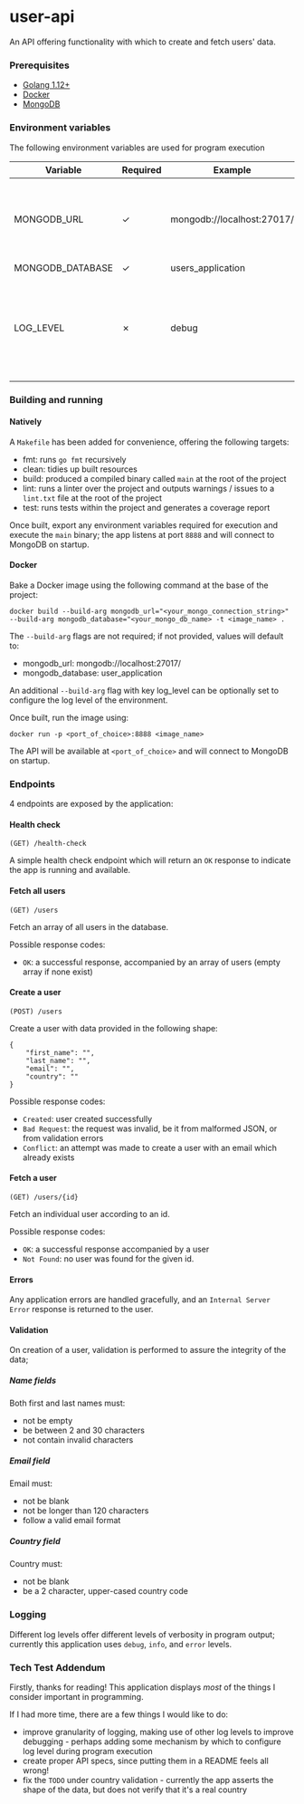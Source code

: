 # user-api

An API offering functionality with which to create and fetch users' data.

### Prerequisites
- [Golang 1.12+](https://golang.org/dl/)
- [Docker](https://docs.docker.com/get-docker/)
- [MongoDB](https://www.mongodb.com/try/download)

### Environment variables
The following environment variables are used for program execution

Variable         |Required  |Example                    |Default |Notes
-----------------|----------|---------------------------|--------|---------------------------------------------------------------------------------------------------------------------------------------------------------------------
MONGODB_URL      | &#x2713; | mongodb://localhost:27017/|        | This variable must follow the standardised [MongoDB connection string format](https://docs.mongodb.com/manual/reference/connection-string/)
MONGODB_DATABASE | &#x2713; | users_application         |        |
LOG_LEVEL        | &#x2717; | debug                     | info   | A lower case representation of the standard log level enumerations. Possible values can be found [here](https://github.com/sirupsen/logrus/blob/master/logrus.go#L25)

### Building and running

#### Natively
A `Makefile` has been added for convenience, offering the following targets:

- fmt: runs `go fmt` recursively
- clean: tidies up built resources
- build: produced a compiled binary called `main` at the root of the project
- lint: runs a linter over the project and outputs warnings / issues to a `lint.txt` file at the root of the project
- test: runs tests within the project and generates a coverage report

Once built, export any environment variables required for execution and execute the `main` binary;
the app listens at port `8888` and will connect to MongoDB on startup.

#### Docker
Bake a Docker image using the following command at the base of the project:

```
docker build --build-arg mongodb_url="<your_mongo_connection_string>" --build-arg mongodb_database="<your_mongo_db_name> -t <image_name> .
```

The `--build-arg` flags are not required; if not provided, values will default to:
- mongodb_url: mongodb://localhost:27017/
- mongodb_database: user_application

An additional `--build-arg` flag with key log_level can be optionally set to configure the log level of the environment.

Once built, run the image using:

```
docker run -p <port_of_choice>:8888 <image_name>
```

The API will be available at `<port_of_choice>` and will connect to MongoDB on startup.

### Endpoints

4 endpoints are exposed by the application:

#### Health check
```
(GET) /health-check
```
A simple health check endpoint which will return an `OK` response to indicate the app is running and available.

#### Fetch all users
```
(GET) /users
```
Fetch an array of all users in the database.

Possible response codes:
- `OK`: a successful response, accompanied by an array of users (empty array if none exist)

#### Create a user
```
(POST) /users
```
Create a user with data provided in the following shape:
```
{
	"first_name": "",
	"last_name": "",
	"email": "",
	"country": ""
}
```

Possible response codes:
- `Created`: user created successfully
- `Bad Request`: the request was invalid, be it from malformed JSON, or from validation errors
- `Conflict`: an attempt was made to create a user with an email which already exists

#### Fetch a user
```
(GET) /users/{id}
```
Fetch an individual user according to an id.

Possible response codes:
- `OK`: a successful response accompanied by a user
- `Not Found`: no user was found for the given id.

#### Errors

Any application errors are handled gracefully, and an `Internal Server Error` response is returned to the user.

#### Validation

On creation of a user, validation is performed to assure the integrity of the data;

##### Name fields

Both first and last names must:
- not be empty
- be between 2 and 30 characters
- not contain invalid characters

##### Email field

Email must:
- not be blank
- not be longer than 120 characters
- follow a valid email format

##### Country field

Country must:
- not be blank
- be a 2 character, upper-cased country code

### Logging

Different log levels offer different levels of verbosity in program output; 
currently this application uses `debug`, `info`, and `error` levels.

### Tech Test Addendum

Firstly, thanks for reading! This application displays *most* of the things I
consider important in programming.

If I had more time, there are a few things I would like to do:
- improve granularity of logging, making use of other log levels to improve debugging - 
perhaps adding some mechanism by which to configure log level during program execution
- create proper API specs, since putting them in a README feels all wrong!
- fix the `TODO` under country validation - currently the app asserts the shape of the
data, but does not verify that it's a real country
